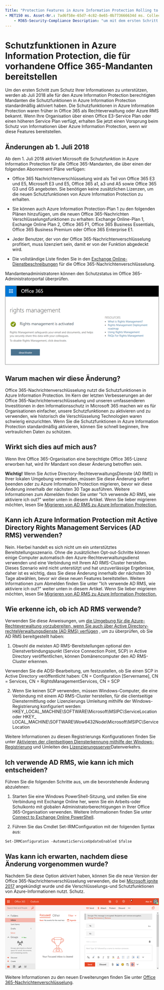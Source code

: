 ```yaml
---
Title: "Protection Features in Azure Information Protection Rolling to existing Office 365 Mandanten" MS. Author: krowley Author: kccross Manager: laurawi ms. Date: 6/29/2018 ms. Audience: ITPro ms. Topic: article ms. Service: O365-seccomp localization_ Priority: normal Search. appverid:
- MET150 ms. Asset-Nr.: 7ad6f58e-65d7-4c82-8e65-0b773666634d ms. Collection:
    - M365-Security-Compliance Description: "um mit dem ersten Schritt beim Schutz Ihrer Informationen zu helfen, werden ab Juli 2018 alle für den Azure Information Protection berechtigten Mandanten die Schutzfunktionen in Azure Information Protection standardmäßig aktiviert haben. Die Schutzfunktionen in Azure Information Protection waren früher in Office 365 als Rechteverwaltung oder Azure RMS bekannt. Wenn Ihre Organisation über einen Office E3-Service Plan oder einen höheren Service Plan verfügt, erhalten Sie jetzt einen Vorsprung beim Schutz von Informationen über Azure Information Protection, wenn wir diese Features bereitstellen. "
---
```


# <a name="protection-features-in-azure-information-protection-rolling-out-to-existing-office-365-tenants"></a>Schutzfunktionen in Azure Information Protection, die für vorhandene Office 365-Mandanten bereitstellen

Um den ersten Schritt zum Schutz Ihrer Informationen zu unterstützen, werden ab Juli 2018 alle für den Azure Information Protection berechtigten Mandanten die Schutzfunktionen in Azure Information Protection standardmäßig aktiviert haben. Die Schutzfunktionen in Azure Information Protection waren früher in Office 365 als Rechteverwaltung oder Azure RMS bekannt. Wenn Ihre Organisation über einen Office E3-Service Plan oder einen höheren Service Plan verfügt, erhalten Sie jetzt einen Vorsprung beim Schutz von Informationen über Azure Information Protection, wenn wir diese Features bereitstellen.
  
## <a name="changes-beginning-july-1-2018"></a>Änderungen ab 1. Juli 2018

Ab dem 1. Juli 2018 aktiviert Microsoft die Schutzfunktion in Azure Information Protection für alle Office 365-Mandanten, die über einen der folgenden Abonnement Pläne verfügen:
  
- Office 365 Nachrichtenverschlüsselung wird als Teil von Office 365 E3 und E5, Microsoft E3 und E5, Office 365 a1, a3 und A5 sowie Office 365 G3 und G5 angeboten. Sie benötigen keine zusätzlichen Lizenzen, um die neuen Schutzfunktionen von Azure Information Protection zu erhalten. 
    
- Sie können auch Azure Information Protection-Plan 1 zu den folgenden Plänen hinzufügen, um die neuen Office 365-Nachrichten Verschlüsselungsfunktionen zu erhalten: Exchange Online-Plan 1, Exchange Online Plan 2, Office 365 F1, Office 365 Business Essentials, Office 365 Business Premium oder Office 365 Enterprise E1.
    
- Jeder Benutzer, der von der Office 365-Nachrichtenverschlüsselung profitiert, muss lizenziert sein, damit er von der Funktion abgedeckt wird.
    
- Die vollständige Liste finden Sie in den [Exchange Online-Dienstbeschreibungen](https://technet.microsoft.com/library/exchange-online-service-description.aspx) für die Office 365-Nachrichtenverschlüsselung. 
    
Mandantenadministratoren können den Schutzstatus im Office 365-Administratorportal überprüfen. 
  
![Screenshot, der zeigt, dass die Rechteverwaltung in Office 365 aktiviert ist.](media/303453c8-e4a5-4875-b49f-e80c3eb7b91e.png)
  
## <a name="why-are-we-making-this-change"></a>Warum machen wir diese Änderung?

Office 365-Nachrichtenverschlüsselung nutzt die Schutzfunktionen in Azure Information Protection. Im Kern der letzten Verbesserungen an der Office 365-Nachrichtenverschlüsselung und unseren umfassenderen Investitionen in den Informationsschutz in Microsoft 365 machen wir es für Organisationen einfacher, unsere Schutzfunktionen zu aktivieren und zu verwenden, wie historisch die Verschlüsselung Technologien waren schwierig einzurichten. Wenn Sie die Schutzfunktionen in Azure Information Protection standardmäßig aktivieren, können Sie schnell beginnen, Ihre vertraulichen Daten zu schützen.
  
## <a name="does-this-impact-me"></a>Wirkt sich dies auf mich aus?

Wenn Ihre Office 365-Organisation eine berechtigte Office 365-Lizenz erworben hat, wird Ihr Mandant von dieser Änderung betroffen sein.
  
 **Wichtig!** Wenn Sie Active Directory-RechteverwaltungsDienste (AD RMS) in Ihrer lokalen Umgebung verwenden, müssen Sie diese Änderung sofort beenden oder zu Azure Information Protection migrieren, bevor wir diese Änderung innerhalb der nächsten 30 Tage ausführen. Weitere Informationen zum Abmelden finden Sie unter "Ich verwende AD RMS, wie aktiviere ich out?" weiter unten in diesem Artikel. Wenn Sie lieber migrieren möchten, lesen Sie [Migrieren von AD RMS zu Azure Information Protection.](https://docs.microsoft.com/azure/information-protection/plan-design/migrate-from-ad-rms-to-azure-rms)
  
## <a name="can-i-use-azure-information-protection-with-active-directory-rights-management-services-ad-rms"></a>Kann ich Azure Information Protection mit Active Directory Rights Management Services (AD RMS) verwenden?

Nein. Hierbei handelt es sich nicht um ein unterstütztes Bereitstellungsszenario. Ohne die zusätzlichen Opt-out-Schritte können einige Computer automatisch den Azure-Rechteverwaltungsdienst verwenden und eine Verbindung mit Ihrem AD RMS-Cluster herstellen. Dieses Szenario wird nicht unterstützt und hat unzuverlässige Ergebnisse, daher ist es wichtig, dass Sie diese Änderung innerhalb der nächsten 30 Tage abwählen, bevor wir diese neuen Features bereitstellen. Weitere Informationen zum Abmelden finden Sie unter "Ich verwende AD RMS, wie aktiviere ich out?" weiter unten in diesem Artikel. Wenn Sie lieber migrieren möchten, lesen Sie [Migrieren von AD RMS zu Azure Information Protection.](https://docs.microsoft.com/azure/information-protection/plan-design/migrate-from-ad-rms-to-azure-rms)
  
## <a name="how-do-i-know-if-im-using-ad-rms"></a>Wie erkenne ich, ob ich AD RMS verwende?

Verwenden Sie diese Anweisungen, um [die Umgebung für die Azure-Rechteverwaltung vorzubereiten, wenn Sie auch über Active Directory-rechteVerwaltungsdienste (AD RMS) verfügen](https://docs.microsoft.com/azure/information-protection/deploy-use/prepare-environment-adrms) , um zu überprüfen, ob Sie AD RMS bereitgestellt haben: 
  
1. Obwohl die meisten AD RMS-Bereitstellungen optional den Dienstverbindungspunkt (Service Connection Point, SCP) in Active Directory veröffentlichen, können Domänencomputer den AD RMS-Cluster erkennen. 
  
Verwenden Sie die ADSI-Bearbeitung, um festzustellen, ob Sie einen SCP in Active Directory veröffentlicht haben: CN = Configuration [Servername], CN = Services, CN = RightsManagementServices, CN = SCP
    
2. Wenn Sie keinen SCP verwenden, müssen Windows-Computer, die eine Verbindung mit einem AD RMS-Cluster herstellen, für die clientseitige Dienstermittlung oder Lizenzierungs Umleitung mithilfe der Windows-Registrierung konfiguriert werden: HKEY_LOCAL_MACHINE\SOFTWARE\Microsoft\MSIPC\ServiceLocation oder HKEY_ LOCAL_MACHINE\SOFTWARE\Wow6432Node\Microsoft\MSIPC\ServiceLocation 
  
Weitere Informationen zu diesen Registrierungs Konfigurationen finden Sie unter [Aktivieren der clientseitigen Diensterkennung mithilfe der Windows-Registrierung](https://docs.microsoft.com/azure/information-protection/rms-client/client-deployment-notes#enabling-client-side-service-discovery-by-using-the-windows-registry) und Umleiten des [Lizenzierungsserver](https://docs.microsoft.com/azure/information-protection/rms-client/client-deployment-notes#redirecting-licensing-server-traffic)Datenverkehrs.
    
## <a name="i-use-ad-rms-how-do-i-opt-out"></a>Ich verwende AD RMS, wie kann ich mich entscheiden?

Führen Sie die folgenden Schritte aus, um die bevorstehende Änderung abzulehnen:
  
1. Starten Sie eine Windows PowerShell-Sitzung, und stellen Sie eine Verbindung mit Exchange Online her, wenn Sie ein Arbeits-oder Schulkonto mit globalen Administratorberechtigungen in Ihrer Office 365-Organisation verwenden. Weitere Informationen finden Sie unter [Connect to Exchange Online PowerShell](https://docs.microsoft.com/powershell/exchange/exchange-online/connect-to-exchange-online-powershell/connect-to-exchange-online-powershell?view=exchange-ps).
    
2. Führen Sie das Cmdlet Set-IRMConfiguration mit der folgenden Syntax aus:
    
  ```
  Set-IRMConfiguration -AutomaticServiceUpdateEnabled $false 
  ```

## <a name="what-can-i-expect-after-this-change-has-been-made"></a>Was kann ich erwarten, nachdem diese Änderung vorgenommen wurde?

Nachdem Sie diese Option aktiviert haben, können Sie die neue Version der Office 365-Nachrichtenverschlüsselung verwenden, die bei [Microsoft ignite 2017](https://techcommunity.microsoft.com/t5/Security-Privacy-and-Compliance/Email-Encryption-and-Rights-Protection/ba-p/110801) angekündigt wurde und die Verschlüsselungs-und Schutzfunktionen von Azure-Informationen nutzt. Schutz. 
  
![Screenshot, der eine geschützte Nachricht in Outlook im Web anzeigt.](media/599ca9e7-c05a-429e-ae8d-359f1291a3d8.png)
  
Weitere Informationen zu den neuen Erweiterungen finden Sie unter [Office 365-Nachrichtenverschlüsselung](ome.md).
  


